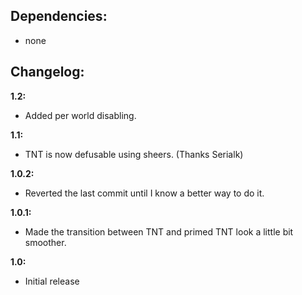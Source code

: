 ## Dependencies:
-   none

## Changelog:
__1.2:__

-   Added per world disabling.

__1.1:__

-   TNT is now defusable using sheers. (Thanks Serialk)

__1.0.2:__

-   Reverted the last commit until I know a better way to do it.

__1.0.1:__

-   Made the transition between TNT and primed TNT look a little bit smoother.

__1.0:__

-   Initial release